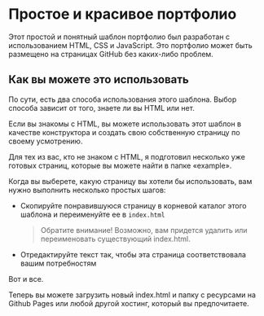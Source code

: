 # Простое и красивое портфолио
Этот простой и понятный шаблон портфолио был разработан с использованием HTML, CSS и JavaScript. Это портфолио может быть размещено на страницах GitHub без каких-либо проблем.

## Как вы можете это использовать
По сути, есть два способа использования этого шаблона. Выбор способа зависит от того, знаете ли вы HTML или нет.

Если вы знакомы с HTML, вы можете использовать этот шаблон в качестве конструктора и создать свою собственную страницу по своему усмотрению.

Для тех из вас, кто не знаком с HTML, я подготовил несколько уже готовых страниц, которые вы можете найти в папке «example».

Когда вы выберете, какую страницу вы хотели бы использовать, вам нужно выполнить несколько простых шагов:

* Скопируйте понравившуюся страницу в корневой каталог этого шаблона и переименуйте ее в `index.html`
  > Обратите внимание! Возможно, вам придется удалить или переименовать существующий index.html.
* Отредактируйте текст так, чтобы эта страница соответствовала вашим потребностям

Вот и все.

Теперь вы можете загрузить новый index.html и папку с ресурсами на Github Pages или любой другой хостинг, который вы предпочитаете.

